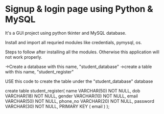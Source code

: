 # Signup & login page using Python & MySQL
It's a GUI project using python tkinter and MySQL database.

Install and import all requried modules like credentials, pymysql, os.

Steps to follow after installing all the modules. Otherwise this application will not work properly.

->Create a database with this name, "student_database"
->create a table with this name, "student_register"

USE this code to create the table under the "student_database" database

create table student_register(
   name VARCHAR(50) NOT NULL,
   dob VARCHAR(18) NOT NULL,
   gender VARCHAR(10) NOT NULL,
   email VARCHAR(50) NOT NULL,
   phone_no VARCHAR(20) NOT NULL,
   password VARCHAR(30) NOT NULL,
   PRIMARY KEY ( email )
);
